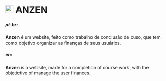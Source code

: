 # <img src="https://user-images.githubusercontent.com/48026024/153730390-af6cb353-bedd-4f19-a884-6d4beca46fe7.png" alt="logo-Icon" width="25"/> ANZEN

##### pt-br:
**Anzen** é um website, feito como trabalho de conclusão de cuso, que tem como objetivo organizar as finanças de seus usuários. 

##### en:
**Anzen** is a website, made for  a completion of course work, with the objetictive of manage the user finances.
